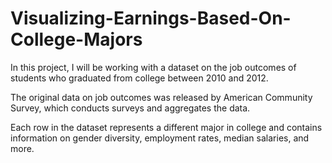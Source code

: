 # Visualizing-Earnings-Based-On-College-Majors

In this project, I will be working with a dataset on the job outcomes of students who graduated from college between 2010 and 2012.

The original data on job outcomes was released by American Community Survey, which conducts surveys and aggregates the data. 

Each row in the dataset represents a different major in college and contains information on gender diversity, employment rates, median salaries, and more. 
